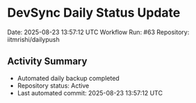 # DevSync Daily Status Update
Date: 2025-08-23 13:57:12 UTC
Workflow Run: #63
Repository: iitmrishi/dailypush

## Activity Summary
- Automated daily backup completed
- Repository status: Active
- Last automated commit: 2025-08-23 13:57:12 UTC
